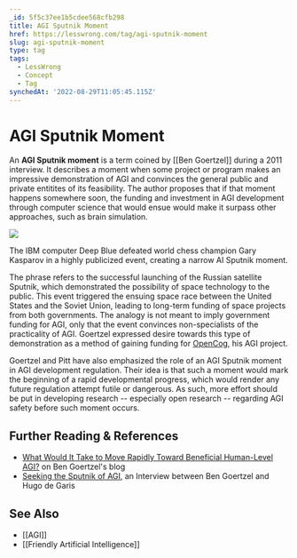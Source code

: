 ```yaml
---
_id: 5f5c37ee1b5cdee568cfb298
title: AGI Sputnik Moment
href: https://lesswrong.com/tag/agi-sputnik-moment
slug: agi-sputnik-moment
type: tag
tags:
  - LessWrong
  - Concept
  - Tag
synchedAt: '2022-08-29T11:05:45.115Z'
---
```

# AGI Sputnik Moment

An **AGI Sputnik moment** is a term coined by [[Ben Goertzel]] during a 2011 interview. It describes a moment when some project or program makes an impressive demonstration of AGI and convinces the general public and private entitites of its feasibility. The author proposes that if that moment happens somewhere soon, the funding and investment in AGI development through computer science that would ensue would make it surpass other approaches, such as brain simulation.

![](https://wiki.lesswrong.com/images/thumb/b/be/Deep_Blue.jpg/200px-Deep_Blue.jpg)

The IBM computer Deep Blue defeated world chess champion Gary Kasparov in a highly publicized event, creating a narrow AI Sputnik moment.

The phrase refers to the successful launching of the Russian satellite Sputnik, which demonstrated the possibility of space technology to the public. This event triggered the ensuing space race between the United States and the Soviet Union, leading to long-term funding of space projects from both governments. The analogy is not meant to imply government funding for AGI, only that the event convinces non-specialists of the practicality of AGI. Goertzel expressed desire towards this type of demonstration as a method of gaining funding for [OpenCog](http://opencog.org/), his AGI project.

Goertzel and Pitt have also emphasized the role of an AGI Sputnik moment in AGI development regulation. Their idea is that such a moment would mark the beginning of a rapid developmental progress, which would render any future regulation attempt futile or dangerous. As such, more effort should be put in developing research -- especially open research -- regarding AGI safety before such moment occurs.

## Further Reading & References

- [What Would It Take to Move Rapidly Toward Beneficial Human-Level AGI?](http://multiverseaccordingtoben.blogspot.com/2010_10_10_archive.html) on Ben Goertzel's blog
- [Seeking the Sputnik of AGI](http://hplusmagazine.com/2011/03/30/seeking-the-sputnik-of-agi/), an Interview between Ben Goertzel and Hugo de Garis

## See Also

- [[AGI]]
- [[Friendly Artificial Intelligence]]